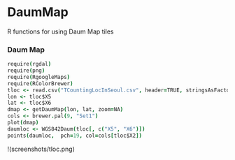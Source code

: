 DaumMap
=======
R functions for using Daum Map tiles


### Daum Map

```coffee
require(rgdal)
require(png)
require(RgoogleMaps)
require(RColorBrewer)
tloc <- read.csv("TCountingLocInSeoul.csv", header=TRUE, stringsAsFactors = FALSE)
lon <- tloc$X5
lat <- tloc$X6
dmap <- getDaumMap(lon, lat, zoom=NA)
cols <- brewer.pal(9, "Set1")
plot(dmap)
daumloc <- WGS842Daum(tloc[, c("X5", "X6")])
points(daumloc,  pch=19, col=cols[tloc$X2])
```

!(screenshots/tloc.png)